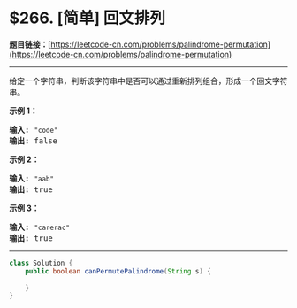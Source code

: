 # $266. [简单] 回文排列

**题目链接：**[https://leetcode-cn.com/problems/palindrome-permutation](https://leetcode-cn.com/problems/palindrome-permutation)

---

<div class="content__1Y2H">
 <div class="notranslate">
  <p>给定一个字符串，判断该字符串中是否可以通过重新排列组合，形成一个回文字符串。</p> 
  <p><strong>示例 1：</strong></p> 
  <pre class="language-text"><strong>输入:</strong> <code>"code"</code>
<strong>输出:</strong> false</pre> 
  <p><strong>示例 2：</strong></p> 
  <pre class="language-text"><strong>输入:</strong> <code>"aab"</code>
<strong>输出:</strong> true</pre> 
  <p><strong>示例 3：</strong></p> 
  <pre class="language-text"><strong>输入:</strong> <code>"carerac"</code>
<strong>输出:</strong> true</pre> 
 </div>
</div>

---

```java
class Solution {
    public boolean canPermutePalindrome(String s) {
        
    }
}
```
